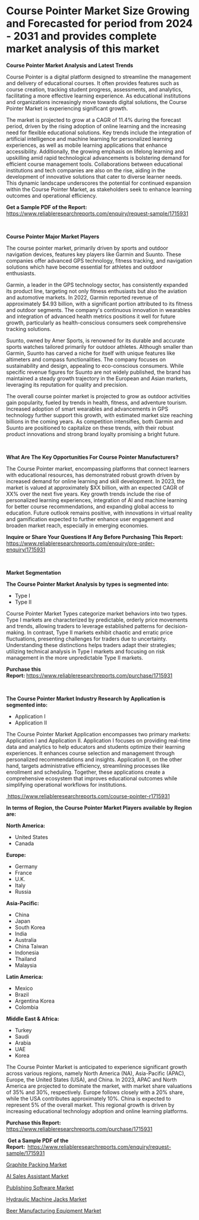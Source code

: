 <p><h1>Course Pointer Market Size Growing and Forecasted for period from 2024 - 2031 and provides complete market analysis of this market</h1></p><p><strong>Course Pointer Market Analysis and Latest Trends</strong></p>
<p><p>Course Pointer is a digital platform designed to streamline the management and delivery of educational courses. It often provides features such as course creation, tracking student progress, assessments, and analytics, facilitating a more effective learning experience. As educational institutions and organizations increasingly move towards digital solutions, the Course Pointer Market is experiencing significant growth.</p><p>The market is projected to grow at a CAGR of 11.4% during the forecast period, driven by the rising adoption of online learning and the increasing need for flexible educational solutions. Key trends include the integration of artificial intelligence and machine learning for personalized learning experiences, as well as mobile learning applications that enhance accessibility. Additionally, the growing emphasis on lifelong learning and upskilling amid rapid technological advancements is bolstering demand for efficient course management tools. Collaborations between educational institutions and tech companies are also on the rise, aiding in the development of innovative solutions that cater to diverse learner needs. This dynamic landscape underscores the potential for continued expansion within the Course Pointer Market, as stakeholders seek to enhance learning outcomes and operational efficiency.</p></p>
<p><strong>Get a Sample PDF of the Report:&nbsp;</strong> <a href="https://www.reliableresearchreports.com/enquiry/request-sample/1715931?utm_campaign=4&utm_medium=2&utm_source=Github&utm_content=ia&utm_term=23102024&utm_id=course-pointer">https://www.reliableresearchreports.com/enquiry/request-sample/1715931</a></p>
<p>&nbsp;</p>
<p><strong>Course Pointer Major Market Players</strong></p>
<p><p>The course pointer market, primarily driven by sports and outdoor navigation devices, features key players like Garmin and Suunto. These companies offer advanced GPS technology, fitness tracking, and navigation solutions which have become essential for athletes and outdoor enthusiasts.</p><p>Garmin, a leader in the GPS technology sector, has consistently expanded its product line, targeting not only fitness enthusiasts but also the aviation and automotive markets. In 2022, Garmin reported revenue of approximately $4.93 billion, with a significant portion attributed to its fitness and outdoor segments. The company's continuous innovation in wearables and integration of advanced health metrics positions it well for future growth, particularly as health-conscious consumers seek comprehensive tracking solutions.</p><p>Suunto, owned by Amer Sports, is renowned for its durable and accurate sports watches tailored primarily for outdoor athletes. Although smaller than Garmin, Suunto has carved a niche for itself with unique features like altimeters and compass functionalities. The company focuses on sustainability and design, appealing to eco-conscious consumers. While specific revenue figures for Suunto are not widely published, the brand has maintained a steady growth trajectory in the European and Asian markets, leveraging its reputation for quality and precision.</p><p>The overall course pointer market is projected to grow as outdoor activities gain popularity, fueled by trends in health, fitness, and adventure tourism. Increased adoption of smart wearables and advancements in GPS technology further support this growth, with estimated market size reaching billions in the coming years. As competition intensifies, both Garmin and Suunto are positioned to capitalize on these trends, with their robust product innovations and strong brand loyalty promising a bright future.</p></p>
<p>&nbsp;</p>
<p><strong>What Are The Key Opportunities For Course Pointer Manufacturers?</strong></p>
<p><p>The Course Pointer market, encompassing platforms that connect learners with educational resources, has demonstrated robust growth driven by increased demand for online learning and skill development. In 2023, the market is valued at approximately $XX billion, with an expected CAGR of XX% over the next five years. Key growth trends include the rise of personalized learning experiences, integration of AI and machine learning for better course recommendations, and expanding global access to education. Future outlook remains positive, with innovations in virtual reality and gamification expected to further enhance user engagement and broaden market reach, especially in emerging economies.</p></p>
<p><strong>Inquire or Share Your Questions If Any Before Purchasing This Report:</strong> <a href="https://www.reliableresearchreports.com/enquiry/pre-order-enquiry/1715931?utm_campaign=4&utm_medium=2&utm_source=Github&utm_content=ia&utm_term=23102024&utm_id=course-pointer">https://www.reliableresearchreports.com/enquiry/pre-order-enquiry/1715931</a></p>
<p>&nbsp;</p>
<p><strong>Market Segmentation</strong></p>
<p><strong>The Course Pointer Market Analysis by types is segmented into:</strong></p>
<p><ul><li>Type I</li><li>Type II</li></ul></p>
<p><p>Course Pointer Market Types categorize market behaviors into two types. Type I markets are characterized by predictable, orderly price movements and trends, allowing traders to leverage established patterns for decision-making. In contrast, Type II markets exhibit chaotic and erratic price fluctuations, presenting challenges for traders due to uncertainty. Understanding these distinctions helps traders adapt their strategies; utilizing technical analysis in Type I markets and focusing on risk management in the more unpredictable Type II markets.</p></p>
<p><strong>Purchase this Report:&nbsp;</strong><a href="https://www.reliableresearchreports.com/purchase/1715931?utm_campaign=4&utm_medium=2&utm_source=Github&utm_content=ia&utm_term=23102024&utm_id=course-pointer">https://www.reliableresearchreports.com/purchase/1715931</a></p>
<p>&nbsp;</p>
<p><strong>The Course Pointer Market Industry Research by Application is segmented into:</strong></p>
<p><ul><li>Application I</li><li>Application II</li></ul></p>
<p><p>The Course Pointer Market Application encompasses two primary markets: Application I and Application II. Application I focuses on providing real-time data and analytics to help educators and students optimize their learning experiences. It enhances course selection and management through personalized recommendations and insights. Application II, on the other hand, targets administrative efficiency, streamlining processes like enrollment and scheduling. Together, these applications create a comprehensive ecosystem that improves educational outcomes while simplifying operational workflows for institutions.</p></p>
<p><a href="https://www.reliableresearchreports.com/course-pointer-r1715931?utm_campaign=4&utm_medium=2&utm_source=Github&utm_content=ia&utm_term=23102024&utm_id=course-pointer">&nbsp;https://www.reliableresearchreports.com/course-pointer-r1715931</a></p>
<p><strong>In terms of Region, the Course Pointer Market Players available by Region are:</strong></p>
<p>
    <p> <strong> North America: </strong>
        <ul>
            <li>United States</li>
            <li>Canada</li>
        </ul>
        </p> 
    <p> <strong> Europe: </strong>
        <ul>
            <li>Germany</li>
            <li>France</li>
            <li>U.K.</li>
            <li>Italy</li>
            <li>Russia</li>
        </ul>
        </p> 
    <p> <strong> Asia-Pacific: </strong>
        <ul>
            <li>China</li>
            <li>Japan</li>
            <li>South Korea</li>
            <li>India</li>
            <li>Australia</li>
            <li>China Taiwan</li>
            <li>Indonesia</li>
            <li>Thailand</li>
            <li>Malaysia</li>
        </ul>
        </p> 
    <p> <strong> Latin America: </strong>
        <ul>
            <li>Mexico</li>
            <li>Brazil</li>
            <li>Argentina Korea</li>
            <li>Colombia</li>
        </ul>
        </p> 
    <p> <strong> Middle East & Africa: </strong>
        <ul>
            <li>Turkey</li>
            <li>Saudi</li>
            <li>Arabia</li>
            <li>UAE</li>
            <li>Korea</li>
        </ul>
    </p>
    </p>
<p><p>The Course Pointer Market is anticipated to experience significant growth across various regions, namely North America (NA), Asia-Pacific (APAC), Europe, the United States (USA), and China. In 2023, APAC and North America are projected to dominate the market, with market share valuations of 35% and 30%, respectively. Europe follows closely with a 20% share, while the USA contributes approximately 10%. China is expected to represent 5% of the overall market. This regional growth is driven by increasing educational technology adoption and online learning platforms.</p></p>
<p><strong>Purchase this Report: </strong><a href="https://www.reliableresearchreports.com/purchase/1715931?utm_campaign=4&utm_medium=2&utm_source=Github&utm_content=ia&utm_term=23102024&utm_id=course-pointer">https://www.reliableresearchreports.com/purchase/1715931</a></p>
<p>&nbsp;<strong>Get a Sample PDF of the Report:&nbsp;&nbsp;</strong><a href="https://www.reliableresearchreports.com/enquiry/request-sample/1715931?utm_campaign=4&utm_medium=2&utm_source=Github&utm_content=ia&utm_term=23102024&utm_id=course-pointer">https://www.reliableresearchreports.com/enquiry/request-sample/1715931</a></p>
<p><strong></strong></p>
<p><p><a href="https://github.com/alesiasc0na/Market-Research-Report-List-1/blob/main/graphite-packing-market.md?utm_campaign=4&utm_medium=2&utm_source=Github&utm_content=ia&utm_term=23102024&utm_id=course-pointer">Graphite Packing Market</a></p><p><a href="https://www.linkedin.com/pulse/ai-sales-assistant-market-emerging-trends-future-prospects-nrere?utm_campaign=4&utm_medium=2&utm_source=Github&utm_content=ia&utm_term=23102024&utm_id=course-pointer">AI Sales Assistant Market</a></p><p><a href="https://www.linkedin.com/pulse/opportunities-challenges-publishing-software-market-strategic-tg0ye?utm_campaign=4&utm_medium=2&utm_source=Github&utm_content=ia&utm_term=23102024&utm_id=course-pointer">Publishing Software Market</a></p><p><a href="https://issuu.com/reportprime-2/docs/hydraulic-machine-jacks-market-size_8436541dd3a3b8?utm_campaign=4&utm_medium=2&utm_source=Github&utm_content=ia&utm_term=23102024&utm_id=course-pointer">Hydraulic Machine Jacks Market</a></p><p><a href="https://issuu.com/reportprime-2/docs/beer-manufacturing-equipment-market_352e245795a14f?utm_campaign=4&utm_medium=2&utm_source=Github&utm_content=ia&utm_term=23102024&utm_id=course-pointer">Beer Manufacturing Equipment Market</a></p></p>